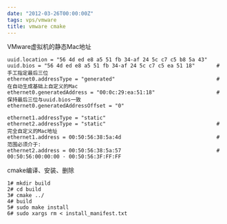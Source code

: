 ```yaml
---
date: "2012-03-26T00:00:00Z"
tags: vps/vmware
title: vmware cmake
---
```


VMware虚拟机的静态Mac地址

    uuid.location = "56 4d ed e8 a5 51 fb 34-af 24 5c c7 c5 b8 5a 43"
    uuid.bios = "56 4d ed e8 a5 51 fb 34-af 24 5c c7 c5 ea 51 18"       # 手工指定最后三位
    ethernet0.addressType = "generated"                                 # 在自动生成基础上自定义的Mac
    ethernet0.generatedAddress = "00:0c:29:ea:51:18"                    # 保持最后三位与uuid.bios一致
    ethernet0.generatedAddressOffset = "0"
    
    ethernet1.addressType = "static"
    ethernet2.addressType = "static"                                    # 完全自定义的Mac地址
    ethernet1.address = 00:50:56:38:5a:4d                               # 范围必须介于:
    ethernet2.address = 00:50:56:38:5a:57                               # 00:50:56:00:00:00 - 00:50:56:3F:FF:FF

cmake编译、安装、删除

    1# mkdir build
    2# cd build
    3# cmake ../
    4# build
    5# sudo make install
    6# sudo xargs rm < install_manifest.txt

